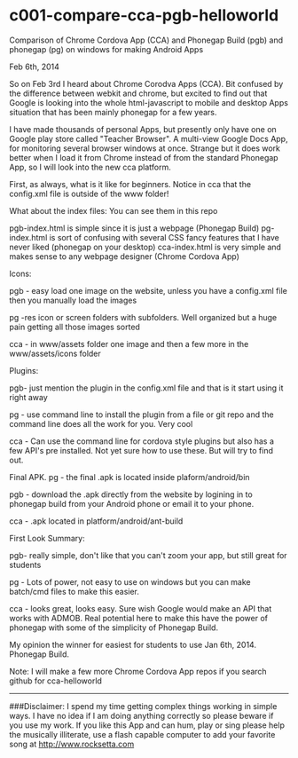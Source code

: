 c001-compare-cca-pgb-helloworld
===============================

Comparison of Chrome Cordova App (CCA) and Phonegap Build (pgb) and phonegap (pg) on windows for making Android Apps


Feb 6th, 2014

So on Feb 3rd I heard about Chrome Corodva Apps (CCA). Bit confused by the difference between webkit and chrome, but excited to find out that Google is looking into the whole html-javascript to mobile and desktop Apps situation that has been mainly phonegap for a few years. 

I have made thousands of personal Apps, but presently only have one on Google play store called "Teacher Browser". A multi-view Google Docs App, for monitoring several browser windows at once. Strange but it does work better when I load it from Chrome instead of from the standard Phonegap App, so I will look into the new cca platform.

First, as always, what is it like for beginners. Notice in cca that the config.xml file is outside of the www folder!

What about the index files: You can see them in this repo

pgb-index.html is simple since it is just a webpage (Phonegap Build)
pg-index.html is sort of confusing with several CSS fancy features that I have never liked (phonegap on your desktop)
cca-index.html is very simple and makes sense to any webpage designer (Chrome Cordova App)


Icons:

pgb - easy load one image on the website, unless you have a config.xml file then you manually load the images

pg -res icon or screen folders with subfolders. Well organized but a huge pain getting all those images sorted

cca - in www/assets folder one image and then a few more in the www/assets/icons folder 


Plugins:

pgb- just mention the plugin in the config.xml file and that is it start using it right away

pg - use command line to install the plugin from a file or git repo and the command line does all the work for you. Very cool

cca - Can use the command line for cordova style plugins but also has a few API's pre installed. Not yet sure how to use these. But will try to find out.




Final APK.
pg - the final .apk is located inside plaform/android/bin

pgb - download the .apk directly from the website by logining in to phonegap build from your Android phone or email it to your phone.

cca - .apk located in platform/android/ant-build



First Look Summary:

pgb- really simple, don't like that you can't zoom your app, but still great for students

pg - Lots of power, not easy to use on windows but you can make batch/cmd files to make this easier.

cca - looks great, looks easy. Sure wish Google would make an API that works with ADMOB. Real potential here to make this have the power of phonegap with some of the simplicity of Phonegap Build. 



My opinion the winner for easiest for students to use Jan 6th, 2014. Phonegap Build.


Note: I will make a few more Chrome Cordova App repos if you search github for cca-helloworld




************************************************************************************************************

###Disclaimer: I spend my time getting complex things working in simple ways. I have no idea if I am doing anything correctly so please beware if you use my work. If you like this App and can hum, play or sing please help the musically illiterate, use a flash capable computer to add your favorite song at http://www.rocksetta.com 










